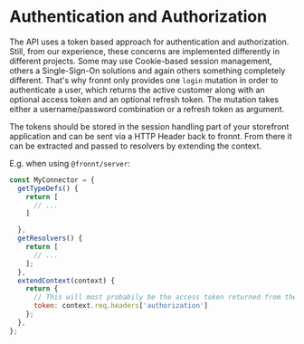 # Authentication and Authorization

The API uses a token based approach for authentication and authorization. Still, from our experience, these concerns are
implemented differently in different projects. Some may use Cookie-based session management, others a Single-Sign-On
solutions and again others something completely different. That's why fronnt only provides one `login` mutation in order
to authenticate a user, which returns the active customer along with an optional access token and an optional refresh
token. The mutation takes either a username/password combination or a refresh token as argument.

The tokens should be stored in the session handling part of your storefront application and can be sent via a HTTP
Header back to fronnt.
From there it can be extracted and passed to resolvers by extending the context.

E.g. when using `@fronnt/server`:

```js
const MyConnector = {
  getTypeDefs() {
    return [
      // ...
    ]

  },
  getResolvers() {
    return [
      // ...
    ];
  },
  extendContext(context) {
    return {
      // This will most probabily be the access token returned from the login mutation
      token: context.req.headers['authorization']
    };
  },
};
```
